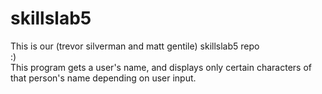 # skillslab5
This is our (trevor silverman and matt gentile) skillslab5 repo  
:)  
This program gets a user's name, and displays only certain characters of that person's name depending on user input.
